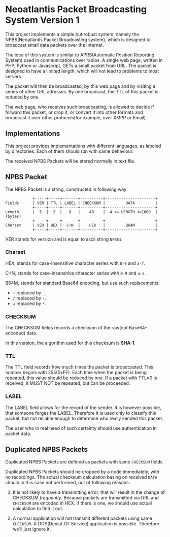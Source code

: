 Neoatlantis Packet Broadcasting System Version 1
================================================

This project implements a simple but robust system, namely the NPBS(Neoatlantis
Packet Broadcasting system), which is designed to broadcast small data packets
over the Internet.

The idea of this system is similar to APRS(Automatic Position Reporting System)
used in communications over radios. A single web page, written in PHP, Python
or Javascript, GETs a small packet from URL. The packet is designed to have a
limited length, which will not lead to problems to most servers.

The packet will then be broadcasted, by this web page and by visiting a series
of other URL adresses. By one broadcast, the TTL of this packet is reduced by
one.

The web page, who receives such broadcasting, is allowed to decide if forward
this packet, or drop it, or convert it into other formats and broadcast it
over other protocols(for example, over XMPP or Email).

## Implementations

This project provides implementations with different languages, as labeled by
directories. Each of them should run with same behaviour. 

The received NPBS Packets will be stored normally in text file.


## NPBS Packet

The NPBS Packet is a string, constructed in following way:

                +-----+-----+-------+----------+----------------------+
    Fields      | VER | TTL | LABEL | CHECKSUM |         DATA         |
                +-----+-----+-------+----------+----------------------+
    Length      |  5  |  2  |   8   |    40    |  4 <= LENGTH <=1600  | (bytes)
                +-----+-----+-------+----------+----------------------+
    Charset     | VER | HEX |  C+N  |    HEX   |         B64M         |
                +-----+-----+-------+----------+----------------------+

VER stands for version and is equal to ascii string `NPBS1`.

### Charset

HEX, stands for case-insensitive character series with `0-9` and `a-f`.

C+N, stands for case-insensitive character series with `0-9` and `a-z`.

B64M, stands for standard Base64 encoding, but use such replacements:
* `+` replaced by `_`.
* `/` replaced by `-`.
* `=` replaced by `*`.

### CHECKSUM 

The CHECKSUM fields records a checksum of the raw(not Base64-encoded) data.

In this version, the algorithm used for this checksum is **SHA-1**.

### TTL

The TTL field records how much times the packet is broadcasted. This number
begins with 255(0xFF). Each time when the packet is being repeated, this value
should be reduced by one. If a packet with TTL=0 is received, it MUST NOT be
repeated, but can be proceeded.

### LABEL

The LABEL field allows for the record of the sender. It is however possible,
that someone forges the LABEL. Therefore it is used only to classify this
packet, but not reliable enough to determine who really sended this packet.

The user who in real need of such certainty should use authentication in
packet data.


## Duplicated NPBS Packets

Duplicated NPBS Packets are defined as packets with same `CHECKSUM` fields.

Duplicated NPBS Packets should be dropped by a node immediately, with no
recordings. The actual checksum calculation basing on received `DATA` should in
this case not performed, out of following reasons:

1. It is not likely to have a transmitting error, that will result in the
change of CHECKSUM _frequently_. Because packets are transmitted via URL and
`CHECKSUM` are encoded in HEX. If there is one, we should use actual
calculation to find it out.

2. A normal application will not transmit different packets using same
`CHECKSUM`. A DOS(Denial-Of-Service) application is possible. Therefore we'll
just ignore it.


